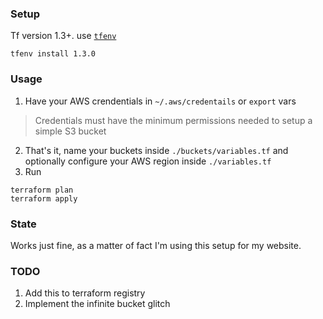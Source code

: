 ### Setup 
Tf version 1.3+.
use [`tfenv`](https://github.com/tfutils/tfenv)

```
tfenv install 1.3.0
```
### Usage

1) Have your AWS crendentials in `~/.aws/credentails` or ``export`` vars
> Credentials must have the minimum permissions needed to setup a simple S3 bucket

2) That's it, name your buckets inside `./buckets/variables.tf` and optionally configure your AWS region inside `./variables.tf`
3) Run 
```
terraform plan 
terraform apply 
```
  
### State

Works just fine, as a matter of fact I'm using this setup for my website.

  
### TODO

1) Add this to terraform registry
2) Implement the infinite bucket glitch
